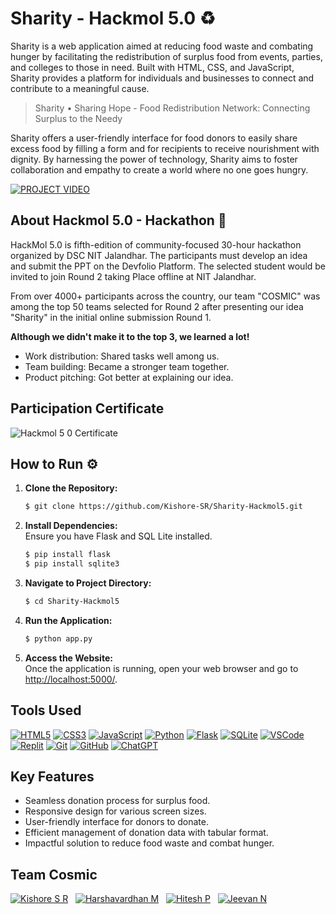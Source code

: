 # Sharity - Hackmol 5.0 ♻
Sharity is a web application aimed at reducing food waste and combating hunger by facilitating the redistribution of surplus food from events, parties, and colleges to those in need. Built with HTML, CSS, and JavaScript, Sharity provides a platform for individuals and businesses to connect and contribute to a meaningful cause.
> Sharity • Sharing Hope - Food Redistribution Network: Connecting Surplus to the Needy

Sharity offers a user-friendly interface for food donors to easily share excess food by filling a form and for recipients to receive nourishment with dignity. By harnessing the power of technology, Sharity aims to foster collaboration and empathy to create a world where no one goes hungry.

[![PROJECT VIDEO](https://img.shields.io/badge/PROJECT%20VIDEO-%23FF0000.svg?style=for-the-badge&logo=YouTube&logoColor=white)](https://youtu.be/kbk18UY7upc?si=EDWPteBq8udJNwT8)

## About Hackmol 5.0 - Hackathon 🚀
HackMol 5.0 is fifth-edition of community-focused 30-hour hackathon organized by DSC NIT Jalandhar. The participants must develop an idea and submit the PPT on the Devfolio Platform. The selected student would be invited to join Round 2 taking Place offline at NIT Jalandhar.

From over 4000+ participants across the country, our team "COSMIC" was among the top 50 teams selected for Round 2 after presenting our idea "Sharity" in the initial online submission Round 1.

**Although we didn't make it to the top 3, we learned a lot!**
- Work distribution: Shared tasks well among us. 
- Team building: Became a stronger team together.
- Product pitching: Got better at explaining our idea.

## Participation Certificate
![Hackmol 5 0 Certificate](https://github.com/codingstella/personal-blog-website/assets/113582974/50e40c61-e2a5-4da7-8b69-a3b5839c8e92)

## How to Run ⚙

1. **Clone the Repository:**  
   ```bash
   $ git clone https://github.com/Kishore-SR/Sharity-Hackmol5.git
2. **Install Dependencies:**  
Ensure you have Flask and SQL Lite installed.
    ```bash
    $ pip install flask
    $ pip install sqlite3
3. **Navigate to Project Directory:**  
    ```bash
   $ cd Sharity-Hackmol5
4. **Run the Application:**  
    ```bash
    $ python app.py
5. **Access the Website:**  
Once the application is running, open your web browser and go to [http://localhost:5000/](http://localhost:5000/).

## Tools Used
[![HTML5](https://img.shields.io/badge/html5%20-%23E34F26.svg?&style=for-the-badge&logo=html5&logoColor=white)](/)
[![CSS3](https://img.shields.io/badge/CSS3-%231572B6.svg?style=for-the-badge&logo=css3&logoColor=white)](/)
[![JavaScript](https://img.shields.io/badge/javascript%20-%23323330.svg?&style=for-the-badge&logo=javascript&logoColor=%23F7DF1E)](/)
[![Python](https://img.shields.io/badge/Python-%233776AB.svg?style=for-the-badge&logo=python&logoColor=white)](/)
[![Flask](https://img.shields.io/badge/Flask-%23000.svg?style=for-the-badge&logo=flask&logoColor=white)](/)
[![SQLite](https://img.shields.io/badge/SQLite-%2307405e.svg?style=for-the-badge&logo=sqlite&logoColor=white)](/)
[![VSCode](https://img.shields.io/badge/VSCode-%23007ACC.svg?style=for-the-badge&logo=visual-studio-code&logoColor=white)](/)
[![Replit](https://img.shields.io/badge/Replit-%23FF6F61.svg?style=for-the-badge&logo=replit&logoColor=white)](/)
[![Git](https://img.shields.io/badge/Git-5E5E5E?style=for-the-badge&logo=git&logoColor=F05032)](/)
[![GitHub](https://img.shields.io/badge/GitHub-5E5E5E?style=for-the-badge&logo=github&logoColor=181717)](/)
[![ChatGPT](https://img.shields.io/badge/ChatGPT-3D7BF7?style=for-the-badge&logo=openai&logoColor=white)](/)


<!-- ## Website Preview
![website-img](https://github.com/codingstella/personal-blog-website/assets/113582974/a2600ea4-f7c1-4faa-93f1-26ab4259ada4) -->

## Key Features
- Seamless donation process for surplus food.
- Responsive design for various screen sizes.
- User-friendly interface for donors to donate.
- Efficient management of donation data with tabular format.
- Impactful solution to reduce food waste and combat hunger.

## Team Cosmic
[![Kishore S R](https://img.shields.io/badge/kishore%20s%20r-%230077B5.svg?style=for-the-badge&logo=linkedin&logoColor=white)](https://www.linkedin.com/in/Kishore-SR) &nbsp;
[![Harshavardhan M](https://img.shields.io/badge/harshavardhan%20m-%230077B5.svg?style=for-the-badge&logo=linkedin&logoColor=white)](https://www.linkedin.com/in/harshavardhan-md/) &nbsp;
[![Hitesh P](https://img.shields.io/badge/hitesh%20p-%230077B5.svg?style=for-the-badge&logo=linkedin&logoColor=white)](https://www.linkedin.com/in/hitesh-p-aa55662a3)
&nbsp;
[![Jeevan N](https://img.shields.io/badge/jeevan%20n-%230077B5.svg?style=for-the-badge&logo=linkedin&logoColor=white)](https://www.linkedin.com/in/jeevan-n-39a5652a3?utm_source=share&utm_campaign=share_via&utm_content=profile&utm_medium=android_app)

